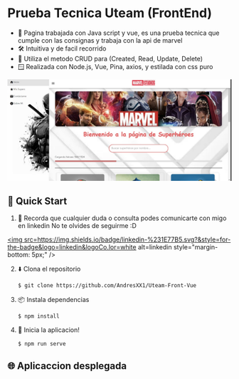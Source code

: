 # Prueba Tecnica Uteam (FrontEnd)

* 💬 Pagina trabajada con Java script y vue, es una prueba tecnica que cumple con las consignas y trabaja con la api de marvel
* 🛠️ Intuitiva y de facil recorrido 
* 📁 Utiliza el metodo CRUD para (Created, Read, Update, Delete)
* 🪟 Realizada con Node.js, Vue, Pina, axios, y estilada con css puro

 <img width="1459" alt="home img" src="./public/home.jpg"> 

## 🌟 Quick Start

1. 👤 Recorda que cualquier duda o consulta podes comunicarte con migo en linkedin No te olvides de seguirme :D

<a href="https://www.linkedin.com/in/andres-vera-676414281/" target="_blank">

<img src=https://img.shields.io/badge/linkedin-%231E77B5.svg?&style=for-the-badge&logo=linkedin&logoCo.lor=white alt=linkedin style="margin-bottom: 5px;" />
</a> 



2. ⬇️ Clona el repositorio

    ```bash
    $ git clone https://github.com/AndresXX1/Uteam-Front-Vue
    ```

3. 📦 Instala dependencias

    ```bash
    $ npm install
    ```



4. 🏃‍️ Inicia la aplicacion!

    ```bash
    $ npm run serve

    ```



## 🌐 Aplicaccion desplegada

